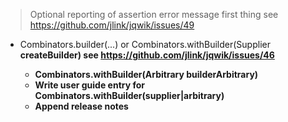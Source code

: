 > Optional reporting of assertion error message first thing
  see https://github.com/jlink/jqwik/issues/49

- Combinators.builder(...) or Combinators.withBuilder(Supplier<B> createBuilder)
  see https://github.com/jlink/jqwik/issues/46
  - Combinators.withBuilder(Arbitrary<B> builderArbitrary)
  - Write user guide entry for Combinators.withBuilder(supplier|arbitrary)
  - Append release notes
